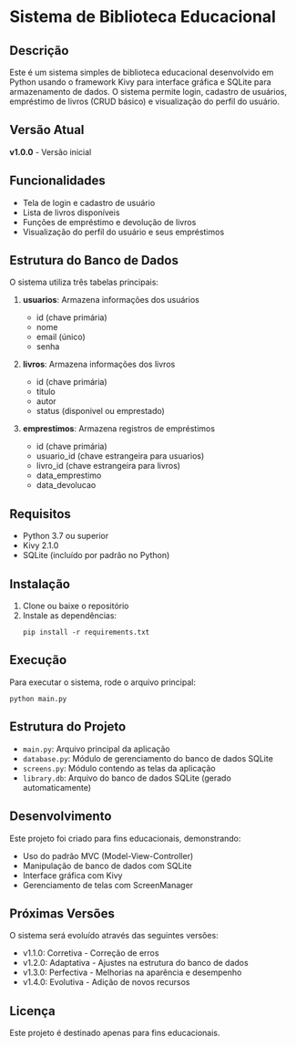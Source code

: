 # Sistema de Biblioteca Educacional

## Descrição
Este é um sistema simples de biblioteca educacional desenvolvido em Python usando o framework Kivy para interface gráfica e SQLite para armazenamento de dados. O sistema permite login, cadastro de usuários, empréstimo de livros (CRUD básico) e visualização do perfil do usuário.

## Versão Atual
**v1.0.0** - Versão inicial

## Funcionalidades
- Tela de login e cadastro de usuário
- Lista de livros disponíveis
- Funções de empréstimo e devolução de livros
- Visualização do perfil do usuário e seus empréstimos

## Estrutura do Banco de Dados
O sistema utiliza três tabelas principais:

1. **usuarios**: Armazena informações dos usuários
   - id (chave primária)
   - nome
   - email (único)
   - senha

2. **livros**: Armazena informações dos livros
   - id (chave primária)
   - titulo
   - autor
   - status (disponivel ou emprestado)

3. **emprestimos**: Armazena registros de empréstimos
   - id (chave primária)
   - usuario_id (chave estrangeira para usuarios)
   - livro_id (chave estrangeira para livros)
   - data_emprestimo
   - data_devolucao

## Requisitos
- Python 3.7 ou superior
- Kivy 2.1.0
- SQLite (incluído por padrão no Python)

## Instalação
1. Clone ou baixe o repositório
2. Instale as dependências:
   ```
   pip install -r requirements.txt
   ```

## Execução
Para executar o sistema, rode o arquivo principal:
```
python main.py
```

## Estrutura do Projeto
- `main.py`: Arquivo principal da aplicação
- `database.py`: Módulo de gerenciamento do banco de dados SQLite
- `screens.py`: Módulo contendo as telas da aplicação
- `library.db`: Arquivo do banco de dados SQLite (gerado automaticamente)

## Desenvolvimento
Este projeto foi criado para fins educacionais, demonstrando:
- Uso do padrão MVC (Model-View-Controller)
- Manipulação de banco de dados com SQLite
- Interface gráfica com Kivy
- Gerenciamento de telas com ScreenManager

## Próximas Versões
O sistema será evoluído através das seguintes versões:
- v1.1.0: Corretiva - Correção de erros
- v1.2.0: Adaptativa - Ajustes na estrutura do banco de dados
- v1.3.0: Perfectiva - Melhorias na aparência e desempenho
- v1.4.0: Evolutiva - Adição de novos recursos

## Licença
Este projeto é destinado apenas para fins educacionais.
